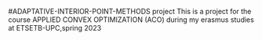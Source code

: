 #ADAPTATIVE-INTERIOR-POINT-METHODS project
This is a project for the course APPLIED CONVEX OPTIMIZATION (ACO) during my erasmus studies at ETSETB-UPC,spring 2023
